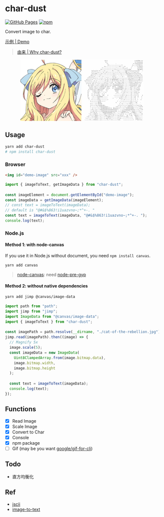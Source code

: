 # char-dust

[![GitHub Pages](https://github.com/YunYouJun/char-dust/actions/workflows/gh-pages.yml/badge.svg)](https://github.com/YunYouJun/char-dust/actions/workflows/gh-pages.yml)
[![npm](https://img.shields.io/npm/v/char-dust)](http://npmjs.com/package/char-dust)

Convert image to char.

[示例 | Demo](https://yunyoujun.github.io/char-dust/)

> [由来 | Why char-dust?](https://www.yunyoujun.cn/posts/why-make-char-dust/)

<div style="text-align:center">
<img src="./demo/public/img/example/夹心酱.jpg" width='200' alt="夹心酱"/>
<img src="./demo/public/img/example/jashin.jpg" width='200' alt="jashin char"/>
</div>

## Usage

```sh
yarn add char-dust
# npm install char-dust
```

### Browser

```html
<img id="demo-image" src="xxx" />
```

```ts
import { imageToText, getImageData } from "char-dust";

const imageElement = document.getElementById("demo-image");
const imageData = getImageData(imageElement);
// const text = imageToText(imageData);
// default is "@#&$%863!i1uazvno~;*^+-. "
const text = imageToText(imageData, "@#&$%863!i1uazvno~;*^+-. ");
console.log(text);
```

### Node.js

#### Method 1: with node-canvas

If you use it in Node.js without document, you need `npm install canvas`.

```sh
yarn add canvas
```

> [node-canvas](https://github.com/Automattic/node-canvas): need [node-pre-gyp](https://github.com/mapbox/node-pre-gyp)

#### Method 2: without native dependencies

```sh
yarn add jimp @canvas/image-data
```

```ts
import path from "path";
import jimp from "jimp";
import ImageData from "@canvas/image-data";
import { imageToText } from "char-dust";

const imagePath = path.resolve(__dirname, "./cat-of-the-rebellion.jpg");
jimp.read(imagePath).then((image) => {
  // Magnify 5x
  image.scale(5);
  const imageData = new ImageData(
    Uint8ClampedArray.from(image.bitmap.data),
    image.bitmap.width,
    image.bitmap.height
  );

  const text = imageToText(imageData);
  console.log(text);
});
```

## Functions

- [x] Read Image
- [x] Scale Image
- [x] Convert to Char
- [x] Console
- [x] npm package
- [ ] Gif (may be you want [google/gif-for-cli](https://github.com/google/gif-for-cli))

## Todo

- 直方均衡化

## Ref

- [jscii](https://github.com/EnotionZ/jscii)
- [image-to-text](https://github.com/kainstar/image-to-text)
